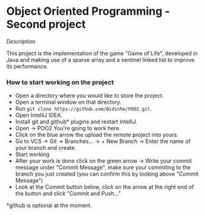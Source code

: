 # Object Oriented Programming - Second project
*Description*

This project is the implementation of the game "Game of Life", developed in Java and making use of a sparse array and a sentinel linked list to improve its performance.

### How to start working on the project
 
+ Open a directory where you would like to store the project.
+ Open a terminal window on that directory.
+ Run `git clone https://github.com/Bidinho/POO2.git`.
+ Open IntelliJ IDEA.
+ Install git and github* plugins and restart IntelliJ.
+ Open -> POO2    You're going to work here.
+ Click on the blue arrow the upload the remote project into yours.
+ Go to VCS -> Git -> Branches... -> + New Branch -> Enter the name of your branch and create.
+ Start working
+ After your work is done click on the green arrow -> Write your commit message under "Commit Message", make sure your commiting to the branch you just created (you can confirm this by looking above "Commit Message")
+ Look at the Commit button below, click on the arrow at the right end of the button and click "Commit and Push..."



*github is optional at the moment.
